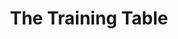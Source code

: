 ---
title: The Training Table
permalink: "/resources/index"
layout: blocks
page_sections:
- template: text
  block: text
  content: |-
    <p><strong><em>"...until we all reach unity in the faith and in the knowledge of the Son of God and become mature, attaining to the whole measure of the fullness of Christ." Ephesians 4:13.</em></strong></p>

    <p><strong>EXPLORE your Bible through studies uniquely designed for professionals and students in sports performance fields.</strong></p>

    <p><strong>EQUIP yourself to disciple others with help from AIA.</strong></p>

    <p><strong>EXAMINE how the Bible speaks to your career and life!</strong></p>

    <p><strong>EXECUTE  by using resources provided by</strong> <strong>Athletes In Action below to explore important topics.</strong></p>

    <p>Do you desire to <strong>encourage</strong> others and <strong>engage</strong> athletes, colleagues and students who are looking for answers in their chaotic life? Let AIA Sports Performance <strong>equip</strong> you to do just that.</p>
- template: resources-general
  block: resources

---